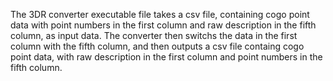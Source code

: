 The 3DR converter executable file takes a csv file, containing cogo point data with point numbers in the first column and raw description in the fifth column, as input data. The converter then switchs the data in the first column with the fifth column, and then outputs a csv file containg cogo point data, with raw description in the first column and point numbers in the fifth column.
